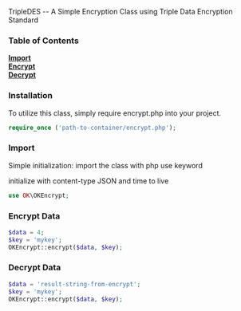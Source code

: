TripleDES -- A Simple Encryption Class using Triple Data Encryption Standard

### Table of Contents
**[Import](#import)**  
**[Encrypt](#encrypt)**  
**[Decrypt](#encrypt)**  

### Installation
To utilize this class, simply require encrypt.php into your project.

```php
require_once ('path-to-container/encrypt.php');
```

### Import
Simple initialization: import the class with php use keyword

initialize with content-type JSON and time to live
```php
use OK\OKEncrypt;
```


### Encrypt Data
```php
$data = 4;
$key = 'mykey';
OKEncrypt::encrypt($data, $key);
```


### Decrypt Data
```php
$data = 'result-string-from-encrypt';
$key = 'mykey';
OKEncrypt::encrypt($data, $key);
```
